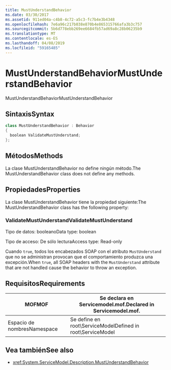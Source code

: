 ```yaml
---
title: MustUnderstandBehavior
ms.date: 03/30/2017
ms.assetid: 911ed04a-c4b8-4c72-a5c3-fc7b4e3b4348
ms.openlocfilehash: 7e6a96c217b038e870b4e865315766afa3b3c757
ms.sourcegitcommit: 5b6d778ebb269ee6684fb57ad69a8c28b06235b9
ms.translationtype: MT
ms.contentlocale: es-ES
ms.lasthandoff: 04/08/2019
ms.locfileid: "59165485"
---
```

# <a name="mustunderstandbehavior"></a><span data-ttu-id="f46f6-102">MustUnderstandBehavior</span><span class="sxs-lookup"><span data-stu-id="f46f6-102">MustUnderstandBehavior</span></span>
<span data-ttu-id="f46f6-103">MustUnderstandBehavior</span><span class="sxs-lookup"><span data-stu-id="f46f6-103">MustUnderstandBehavior</span></span>  
  
## <a name="syntax"></a><span data-ttu-id="f46f6-104">Sintaxis</span><span class="sxs-lookup"><span data-stu-id="f46f6-104">Syntax</span></span>  
  
```csharp
class MustUnderstandBehavior : Behavior  
{  
  boolean ValidateMustUnderstand;  
};  
```  
  
## <a name="methods"></a><span data-ttu-id="f46f6-105">Métodos</span><span class="sxs-lookup"><span data-stu-id="f46f6-105">Methods</span></span>  
 <span data-ttu-id="f46f6-106">La clase MustUnderstandBehavior no define ningún método.</span><span class="sxs-lookup"><span data-stu-id="f46f6-106">The MustUnderstandBehavior class does not define any methods.</span></span>  
  
## <a name="properties"></a><span data-ttu-id="f46f6-107">Propiedades</span><span class="sxs-lookup"><span data-stu-id="f46f6-107">Properties</span></span>  
 <span data-ttu-id="f46f6-108">La clase MustUnderstandBehavior tiene la propiedad siguiente:</span><span class="sxs-lookup"><span data-stu-id="f46f6-108">The MustUnderstandBehavior class has the following property:</span></span>  
  
### <a name="validatemustunderstand"></a><span data-ttu-id="f46f6-109">ValidateMustUnderstand</span><span class="sxs-lookup"><span data-stu-id="f46f6-109">ValidateMustUnderstand</span></span>  
 <span data-ttu-id="f46f6-110">Tipo de datos: booleano</span><span class="sxs-lookup"><span data-stu-id="f46f6-110">Data type: boolean</span></span>  
  
 <span data-ttu-id="f46f6-111">Tipo de acceso: De sólo lectura</span><span class="sxs-lookup"><span data-stu-id="f46f6-111">Access type: Read-only</span></span>  
  
 <span data-ttu-id="f46f6-112">Cuando `true`, todos los encabezados SOAP con el atributo `MustUnderstand` que no se administran provocan que el comportamiento produzca una excepción.</span><span class="sxs-lookup"><span data-stu-id="f46f6-112">When `true`, all SOAP headers with the `MustUnderstand` attribute that are not handled cause the behavior to throw an exception.</span></span>  
  
## <a name="requirements"></a><span data-ttu-id="f46f6-113">Requisitos</span><span class="sxs-lookup"><span data-stu-id="f46f6-113">Requirements</span></span>  
  
|<span data-ttu-id="f46f6-114">MOF</span><span class="sxs-lookup"><span data-stu-id="f46f6-114">MOF</span></span>|<span data-ttu-id="f46f6-115">Se declara en Servicemodel.mof.</span><span class="sxs-lookup"><span data-stu-id="f46f6-115">Declared in Servicemodel.mof.</span></span>|  
|---------|-----------------------------------|  
|<span data-ttu-id="f46f6-116">Espacio de nombres</span><span class="sxs-lookup"><span data-stu-id="f46f6-116">Namespace</span></span>|<span data-ttu-id="f46f6-117">Se define en root\ServiceModel</span><span class="sxs-lookup"><span data-stu-id="f46f6-117">Defined in root\ServiceModel</span></span>|  
  
## <a name="see-also"></a><span data-ttu-id="f46f6-118">Vea también</span><span class="sxs-lookup"><span data-stu-id="f46f6-118">See also</span></span>

- <xref:System.ServiceModel.Description.MustUnderstandBehavior>
